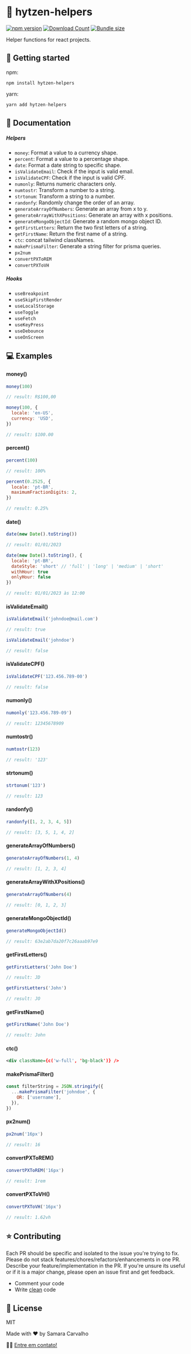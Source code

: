 # 📌 hytzen-helpers

[![npm version](https://badge.fury.io/js/hytzen-helpers.svg)](https://badge.fury.io/js/hytzen-helpers) [![Download Count](https://img.shields.io/npm/dm/hytzen-helpers.svg)](https://www.npmjs.com/package/hytzen-helpers) [![Bundle size](https://badgen.net/bundlephobia/minzip/hytzen-helpers)](https://bundlephobia.com/package/hytzen-helpers)

Helper functions for react projects.

## 🚀 Getting started

npm:

```
npm install hytzen-helpers
```

yarn:

```js
yarn add hytzen-helpers
```

## 📃 Documentation

##### Helpers

- `money`: Format a value to a currency shape.
- `percent`: Format a value to a percentage shape.
- `date`: Format a date string to specific shape.
- `isValidateEmail`: Check if the input is valid email.
- `isValidateCPF`: Check if the input is valid CPF.
- `numonly`: Returns numeric characters only.
- `numtostr`: Transform a number to a string.
- `strtonum`: Transform a string to a number.
- `randonfy`: Randomly change the order of an array.
- `generateArrayOfNumbers`: Generate an array from x to y.
- `generateArrayWithXPositions`: Generate an array with x positions.
- `generateMongoObjectId`: Generate a random mongo object ID.
- `getFirstLetters`: Return the two first letters of a string.
- `getFirstName`: Return the first name of a string.
- `ctc`: concat tailwind classNames.
- `makePrismaFilter`: Generate a string filter for prisma queries.
- `px2num`
- `convertPXToREM`
- `convertPXToVH`

##### Hooks

- `useBreakpoint`
- `useSkipFirstRender`
- `useLocalStorage`
- `useToggle`
- `useFetch`
- `useKeyPress`
- `useDebounce`
- `useOnScreen`

## 💻 Examples

#### money()

```js
money(100)

// result: R$100,00

money(100, {
  locale: 'en-US',
  currency: 'USD',
})

// result: $100.00
```

#### percent()

```js
percent(100)

// result: 100%

percent(0.2525, {
  locale: 'pt-BR',
  maximumFractionDigits: 2,
})

// result: 0.25%
```

#### date()

```js
date(new Date().toString())

// result: 01/01/2023

date(new Date().toString(), {
  locale: 'pt-BR',
  dateStyle: 'short' // 'full' | 'long' | 'medium' | 'short'
  withHour: true
  onlyHour: false
})

// result: 01/01/2023 às 12:00
```

#### isValidateEmail()

```js
isValidateEmail('johndoe@mail.com')

// result: true

isValidateEmail('johndoe')

// result: false
```

#### isValidateCPF()

```js
isValidateCPF('123.456.789-00')

// result: false
```

#### numonly()

```js
numonly('123.456.789-09')

// result: 12345678909
```

#### numtostr()

```js
numtostr(123)

// result: '123'
```

#### strtonum()

```js
strtonum('123')

// result: 123
```

#### randonfy()

```js
randonfy([1, 2, 3, 4, 5])

// result: [3, 5, 1, 4, 2]
```

#### generateArrayOfNumbers()

```js
generateArrayOfNumbers(1, 4)

// result: [1, 2, 3, 4]
```

#### generateArrayWithXPositions()

```js
generateArrayOfNumbers(4)

// result: [0, 1, 2, 3]
```

#### generateMongoObjectId()

```js
generateMongoObjectId()

// result: 63e2ab7da20f7c26aaab97e9
```

#### getFirstLetters()

```js
getFirstLetters('John Doe')

// result: JD

getFirstLetters('John')

// result: JO
```

#### getFirstName()

```js
getFirstName('John Doe')

// result: John
```

#### ctc()

```xml
<div className={c('w-full', 'bg-black')} />
```

#### makePrismaFilter()

```js
const filterString = JSON.stringify({
  ...makePrismaFilter('johndoe', {
    OR: ['username'],
  }),
})
```

#### px2num()

```js
px2num('16px')

// result: 16
```

#### convertPXToREM()

```js
convertPXToREM('16px')

// result: 1rem
```

#### convertPXToVH()

```js
convertPXToVH('16px')

// result: 1.62vh
```

## ⭐ Contributing

Each PR should be specific and isolated to the issue you're trying to fix. Please do not stack features/chores/refactors/enhancements in one PR. Describe your feature/implementation in the PR. If you're unsure its useful or if it is a major change, please open an issue first and get feedback.

- Comment your code
- Write [clean](https://github.com/ryanmcdermott/clean-code-javascript) code

## 🤝 License

MIT

Made with ❤️ by Samara Carvalho

👋🏽 [Entre em contato!](https://www.linkedin.com/in/samcarvalhos/)
